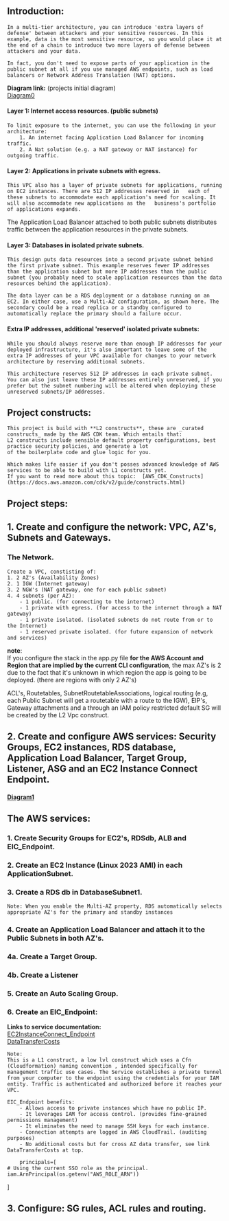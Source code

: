 ## Introduction:

    In a multi-tier architecture, you can introduce 'extra layers of defense' between attackers and your sensitive resources. In this example, data is the most sensitive resource, so you would place it at the end of a chain to introduce two more layers of defense between attackers and your data.

    In fact, you don't need to expose parts of your application in the public subnet at all if you use managed AWS endpoints, such as load balancers or Network Address Translation (NAT) options.  

**Diagram link:**  (projects initial diagram)  
[Diagram0](../includes/diagrams/diagram0.png)  

#### Layer 1: Internet access resources. (public subnets)   
    To limit exposure to the internet, you can use the following in your architecture:  
        1. An internet facing Application Load Balancer for incoming traffic.  
        2. A Nat solution (e.g. a NAT gateway or NAT instance) for outgoing traffic.  

#### Layer 2: Applications in private subnets with egress.    
    This VPC also has a layer of private subnets for applications, running on EC2 instances. There are 512 IP addresses reserved in   each of these subnets to accommodate each application's need for scaling. It will also accommodate new applications as the   business's portfolio of applications expands.  

The Application Load Balancer attached to both public subnets distributes traffic between the application resources in the private subnets.  

#### Layer 3: Databases in isolated private subnets.  
    This design puts data resources into a second private subnet behind the first private subnet. This example reserves fewer IP addresses than the application subnet but more IP addresses than the public subnet (you probably need to scale application resources than the data resources behind the application). 

    The data layer can be a RDS deployment or a database running on an EC2. In either case, use a Multi-AZ configuration, as shown here. The secondary could be a read replica or a standby configured to automatically replace the primary should a failure occur. 

#### Extra IP addresses, additional 'reserved' isolated private subnets:
    While you should always reserve more than enough IP addresses for your deployed infrastructure, it's also important to leave some of the extra IP addresses of your VPC available for changes to your network architecture by reserving additional subnets. 

    This architecture reserves 512 IP addresses in each private subnet. You can also just leave these IP addresses entirely unreserved, if you prefer but the subnet numbering will be altered when deploying these unreserved subnets/IP addresses.  

## Project constructs:

    This project is build with **L2 constructs**, these are _curated constructs_ made by the AWS CDK team. Which entails that:  
    L2 constructs include sensible default property configurations, best practice security policies, and generate a lot   
    of the boilerplate code and glue logic for you.  

    Which makes life easier if you don't posses advanced knowledge of AWS services to be able to build with L1 constructs yet.  
    If you want to read more about this topic:  [AWS_CDK_Constructs](https://docs.aws.amazon.com/cdk/v2/guide/constructs.html)   

## Project steps:    

## 1. Create and configure the network: VPC, AZ's, Subnets and Gateways.   

### The Network.

    Create a VPC, constisting of:  
    1. 2 AZ's (Availability Zones)  
    2. 1 IGW (Internet gateway)
    3. 2 NGW's (NAT gateway, one for each public subnet)   
    4. 4 subnets (per AZ):    
        - 1 public. (for connecting to the internet)  
        - 1 private with egress. (for access to the internet through a NAT gateway)  
        - 1 private isolated. (isolated subnets do not route from or to the Internet)  
        - 1 reserved private isolated. (for future expansion of network and services)  

**note**:   
If you configure the stack in the app.py file **for the AWS Account and Region that are implied by the current CLI configuration**, the max AZ's is 2 due to the fact that it's unknown in which region the app is going to be deployed. (there are regions with only 2 AZ's)  

ACL's, Routetables, SubnetRoutetableAssociations, logical routing (e.g, each Public Subnet will get a routetable with a route to the IGW), EIP's, Gateway attachments and a through an IAM policy restricted default SG will be created by the L2 Vpc construct.   


## 2. Create and configure AWS services: Security Groups, EC2 instances, RDS database, Application Load Balancer, Target Group, Listener, ASG and an EC2 Instance Connect Endpoint. 

#### [Diagram1](../includes/diagrams/diagram1.png)

## The AWS services:
 
   ### 1. Create Security Groups for EC2's, RDSdb, ALB and EIC_Endpoint.

   ### 2. Create an EC2 Instance (Linux 2023 AMI) in each ApplicationSubnet.

   ### 3. Create a RDS db in DatabaseSubnet1.  
    Note: When you enable the Multi-AZ property, RDS automatically selects appropriate AZ's for the primary and standby instances  

   ### 4. Create an Application Load Balancer and attach it to the Public Subnets in both AZ's.  

   ### 4a. Create a Target Group.

   ### 4b. Create a Listener

   ### 5. Create an Auto Scaling Group.

   ### 6. Create an EIC_Endpoint:  
   **Links to service documentation:**   
   [EC2InstanceConnect_Endpoint](https://docs.aws.amazon.com/AWSEC2/latest/UserGuide/connect-with-ec2-instance-connect-endpoint.html)  
   [DataTransferCosts](https://aws.amazon.com/ec2/pricing/on-demand/#Data_Transfer_within_the_same_AWS_Region)  
   
    Note:   
    This is a L1 construct, a low lvl construct which uses a Cfn (Cloudformation) naming convention , intended specifically for management traffic use cases. The Service establishes a private tunnel from your computer to the endpoint using the credentials for your IAM entity. Traffic is authenticated and authorized before it reaches your VPC.  
    
    EIC_Endpoint benefits:  
        - Allows access to private instances which have no public IP.  
        - It leverages IAM for access control. (provides fine-grained permissions management)  
        - It eliminates the need to manage SSH keys for each instance.  
        - Connection attempts are logged in AWS CloudTrail. (auditing purposes)  
        - No additional costs but for cross AZ data transfer, see link DataTransferCosts at top.

        principals=[
    # Using the current SSO role as the principal.
    iam.ArnPrincipal(os.getenv("AWS_ROLE_ARN"))
]



    

## 3. Configure: SG rules, ACL rules and routing.

